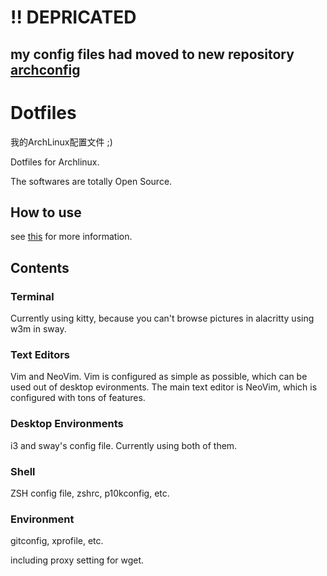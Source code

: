 # !! DEPRICATED
## my config files had moved to new repository [archconfig](https://github.com/FrozenArcher/archconfig.git)


# Dotfiles

我的ArchLinux配置文件 ;)

Dotfiles for Archlinux.

The softwares are totally Open Source.

## How to use

see [this](https://www.atlassian.com/git/tutorials/dotfiles) for more information.

## Contents

### Terminal

Currently using kitty, because you can't browse pictures in alacritty using w3m in sway.

### Text Editors

Vim and NeoVim. Vim is configured as simple as possible, which can be used out of desktop evironments. The main text editor is NeoVim, which is configured with tons of features.

### Desktop Environments

i3 and sway's config file. Currently using both of them.

### Shell

ZSH config file, zshrc, p10kconfig, etc.

### Environment

gitconfig, xprofile, etc.

including proxy setting for wget.
